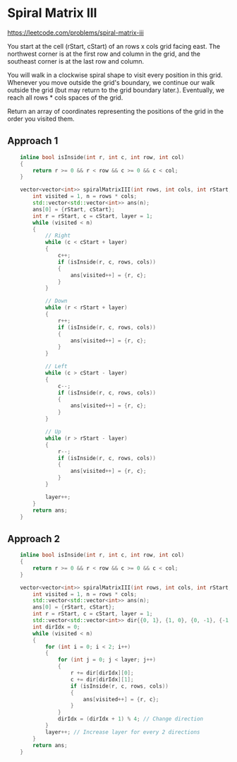 # Spiral Matrix III

https://leetcode.com/problems/spiral-matrix-iii

You start at the cell (rStart, cStart) of an rows x cols grid facing east. The northwest corner is at the first row and column in the grid, and the southeast corner is at the last row and column.

You will walk in a clockwise spiral shape to visit every position in this grid. Whenever you move outside the grid's boundary, we continue our walk outside the grid (but may return to the grid boundary later.). Eventually, we reach all rows * cols spaces of the grid.

Return an array of coordinates representing the positions of the grid in the order you visited them.

## Approach 1

``` C++
    inline bool isInside(int r, int c, int row, int col)
    {
        return r >= 0 && r < row && c >= 0 && c < col;
    }

    vector<vector<int>> spiralMatrixIII(int rows, int cols, int rStart, int cStart) {
        int visited = 1, n = rows * cols;
        std::vector<std::vector<int>> ans(n);
        ans[0] = {rStart, cStart};
        int r = rStart, c = cStart, layer = 1;
        while (visited < n)
        {
            // Right
            while (c < cStart + layer)
            {
                c++;
                if (isInside(r, c, rows, cols))
                {
                    ans[visited++] = {r, c};
                }
            }

            // Down
            while (r < rStart + layer)
            {
                r++;
                if (isInside(r, c, rows, cols))
                {
                    ans[visited++] = {r, c};
                }
            }

            // Left
            while (c > cStart - layer)
            {
                c--;
                if (isInside(r, c, rows, cols))
                {
                    ans[visited++] = {r, c};
                }
            }

            // Up
            while (r > rStart - layer)
            {
                r--;
                if (isInside(r, c, rows, cols))
                {
                    ans[visited++] = {r, c};
                }
            }

            layer++;
        }
        return ans;
    }
```

## Approach 2

``` C++
    inline bool isInside(int r, int c, int row, int col)
    {
        return r >= 0 && r < row && c >= 0 && c < col;
    }

    vector<vector<int>> spiralMatrixIII(int rows, int cols, int rStart, int cStart) {
        int visited = 1, n = rows * cols;
        std::vector<std::vector<int>> ans(n);
        ans[0] = {rStart, cStart};
        int r = rStart, c = cStart, layer = 1;
        std::vector<std::vector<int>> dir{{0, 1}, {1, 0}, {0, -1}, {-1, 0}};
        int dirIdx = 0;
        while (visited < n)
        {
            for (int i = 0; i < 2; i++)
            {
                for (int j = 0; j < layer; j++)
                {
                    r += dir[dirIdx][0];
                    c += dir[dirIdx][1];
                    if (isInside(r, c, rows, cols))
                    {
                        ans[visited++] = {r, c};
                    }
                }
                dirIdx = (dirIdx + 1) % 4; // Change direction
            }
            layer++; // Increase layer for every 2 directions
        }
        return ans;
    }
```